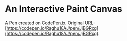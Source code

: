 # An  Interactive Paint Canvas

A Pen created on CodePen.io. Original URL: [https://codepen.io/Raghu18AJ/pen/JjBGRxg](https://codepen.io/Raghu18AJ/pen/JjBGRxg).

